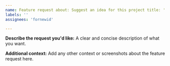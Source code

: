 ```yaml
---
name: Feature request about: Suggest an idea for this project title: ''
labels: ''
assignees: 'fornewid'

---
```


**Describe the request you'd like:**
A clear and concise description of what you want.

**Additional context:**
Add any other context or screenshots about the feature request here.
